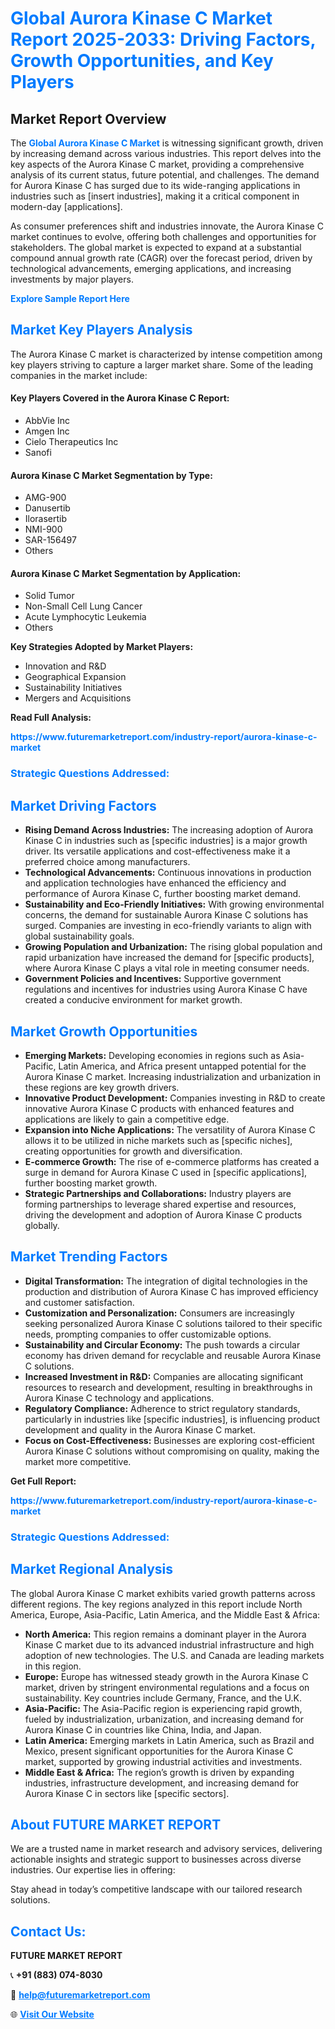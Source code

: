 <h1 style="color: #007BFF;">Global Aurora Kinase C Market Report 2025-2033: Driving Factors, Growth Opportunities, and Key Players</h1>

<section id="overview">
<h2>Market Report Overview</h2>
<p>The <a href="https://www.futuremarketreport.com/industry-report/aurora-kinase-c-market" style="color: #007BFF; text-decoration: none;"><strong>Global Aurora Kinase C Market</strong></a> is witnessing significant growth, driven by increasing demand across various industries. This report delves into the key aspects of the Aurora Kinase C market, providing a comprehensive analysis of its current status, future potential, and challenges. The demand for Aurora Kinase C has surged due to its wide-ranging applications in industries such as [insert industries], making it a critical component in modern-day [applications].</p>
<p>As consumer preferences shift and industries innovate, the Aurora Kinase C market continues to evolve, offering both challenges and opportunities for stakeholders. The global market is expected to expand at a substantial compound annual growth rate (CAGR) over the forecast period, driven by technological advancements, emerging applications, and increasing investments by major players.</p>
</section>

<section id="overview">
<p><a href="https://www.futuremarketreport.com/request-sample/reportId=54577" style="color: #007BFF; text-decoration: none;"><strong>Explore Sample Report Here</strong></a></p>
</section>

<section id="key-players">
<h2 style="color: #007BFF;">Market Key Players Analysis</h2>
<p>The Aurora Kinase C market is characterized by intense competition among key players striving to capture a larger market share. Some of the leading companies in the market include:</p>
<h4>Key Players Covered in the Aurora Kinase C Report:</h4>
<ul><li>AbbVie Inc</li><li>Amgen Inc</li><li>Cielo Therapeutics Inc</li><li>Sanofi</li></ul>
<h4>Aurora Kinase C Market Segmentation by Type:</h4>
<ul><li>AMG-900</li><li>Danusertib</li><li>Ilorasertib</li><li>NMI-900</li><li>SAR-156497</li><li>Others</li></ul>

<h4>Aurora Kinase C Market Segmentation by Application:</h4>
<ul><li>Solid Tumor</li><li>Non-Small Cell Lung Cancer</li><li>Acute Lymphocytic Leukemia</li><li>Others</li></ul>
<p><strong>Key Strategies Adopted by Market Players:</strong></p>
<ul>
<li>Innovation and R&D</li>
<li>Geographical Expansion</li>
<li>Sustainability Initiatives</li>
<li>Mergers and Acquisitions</li>
</ul>
</section>

<section>
<p><strong>Read Full Analysis: </strong></p><a href="https://www.futuremarketreport.com/industry-report/aurora-kinase-c-market" style="color: #007BFF; text-decoration: none;"><strong>https://www.futuremarketreport.com/industry-report/aurora-kinase-c-market</strong></a>
<h3 style="color: #007BFF;">Strategic Questions Addressed:</h3>
</section>

<section id="driving-factors">
<h2 style="color: #007BFF;">Market Driving Factors</h2>
<ul>
<li><strong>Rising Demand Across Industries:</strong> The increasing adoption of Aurora Kinase C in industries such as [specific industries] is a major growth driver. Its versatile applications and cost-effectiveness make it a preferred choice among manufacturers.</li>
<li><strong>Technological Advancements:</strong> Continuous innovations in production and application technologies have enhanced the efficiency and performance of Aurora Kinase C, further boosting market demand.</li>
<li><strong>Sustainability and Eco-Friendly Initiatives:</strong> With growing environmental concerns, the demand for sustainable Aurora Kinase C solutions has surged. Companies are investing in eco-friendly variants to align with global sustainability goals.</li>
<li><strong>Growing Population and Urbanization:</strong> The rising global population and rapid urbanization have increased the demand for [specific products], where Aurora Kinase C plays a vital role in meeting consumer needs.</li>
<li><strong>Government Policies and Incentives:</strong> Supportive government regulations and incentives for industries using Aurora Kinase C have created a conducive environment for market growth.</li>
</ul>
</section>

<section id="growth-opportunities">
<h2 style="color: #007BFF;">Market Growth Opportunities</h2>
<ul>
<li><strong>Emerging Markets:</strong> Developing economies in regions such as Asia-Pacific, Latin America, and Africa present untapped potential for the Aurora Kinase C market. Increasing industrialization and urbanization in these regions are key growth drivers.</li>
<li><strong>Innovative Product Development:</strong> Companies investing in R&D to create innovative Aurora Kinase C products with enhanced features and applications are likely to gain a competitive edge.</li>
<li><strong>Expansion into Niche Applications:</strong> The versatility of Aurora Kinase C allows it to be utilized in niche markets such as [specific niches], creating opportunities for growth and diversification.</li>
<li><strong>E-commerce Growth:</strong> The rise of e-commerce platforms has created a surge in demand for Aurora Kinase C used in [specific applications], further boosting market growth.</li>
<li><strong>Strategic Partnerships and Collaborations:</strong> Industry players are forming partnerships to leverage shared expertise and resources, driving the development and adoption of Aurora Kinase C products globally.</li>
</ul>
</section>

<section id="trending-factors">
<h2 style="color: #007BFF;">Market Trending Factors</h2>
<ul>
<li><strong>Digital Transformation:</strong> The integration of digital technologies in the production and distribution of Aurora Kinase C has improved efficiency and customer satisfaction.</li>
<li><strong>Customization and Personalization:</strong> Consumers are increasingly seeking personalized Aurora Kinase C solutions tailored to their specific needs, prompting companies to offer customizable options.</li>
<li><strong>Sustainability and Circular Economy:</strong> The push towards a circular economy has driven demand for recyclable and reusable Aurora Kinase C solutions.</li>
<li><strong>Increased Investment in R&D:</strong> Companies are allocating significant resources to research and development, resulting in breakthroughs in Aurora Kinase C technology and applications.</li>
<li><strong>Regulatory Compliance:</strong> Adherence to strict regulatory standards, particularly in industries like [specific industries], is influencing product development and quality in the Aurora Kinase C market.</li>
<li><strong>Focus on Cost-Effectiveness:</strong> Businesses are exploring cost-efficient Aurora Kinase C solutions without compromising on quality, making the market more competitive.</li>
</ul>
</section>

<section>
<p><strong>Get Full Report: </strong></p><a href="https://www.futuremarketreport.com/industry-report/aurora-kinase-c-market" style="color: #007BFF; text-decoration: none;"><strong>https://www.futuremarketreport.com/industry-report/aurora-kinase-c-market</strong></a>
<h3 style="color: #007BFF;">Strategic Questions Addressed:</h3>
</section>


<section id="regional-analysis">
<h2 style="color: #007BFF;">Market Regional Analysis</h2>
<p>The global Aurora Kinase C market exhibits varied growth patterns across different regions. The key regions analyzed in this report include North America, Europe, Asia-Pacific, Latin America, and the Middle East & Africa:</p>
<ul>
<li><strong>North America:</strong> This region remains a dominant player in the Aurora Kinase C market due to its advanced industrial infrastructure and high adoption of new technologies. The U.S. and Canada are leading markets in this region.</li>
<li><strong>Europe:</strong> Europe has witnessed steady growth in the Aurora Kinase C market, driven by stringent environmental regulations and a focus on sustainability. Key countries include Germany, France, and the U.K.</li>
<li><strong>Asia-Pacific:</strong> The Asia-Pacific region is experiencing rapid growth, fueled by industrialization, urbanization, and increasing demand for Aurora Kinase C in countries like China, India, and Japan.</li>
<li><strong>Latin America:</strong> Emerging markets in Latin America, such as Brazil and Mexico, present significant opportunities for the Aurora Kinase C market, supported by growing industrial activities and investments.</li>
<li><strong>Middle East & Africa:</strong> The region’s growth is driven by expanding industries, infrastructure development, and increasing demand for Aurora Kinase C in sectors like [specific sectors].</li>
</ul>
</section>

<footer>
<h2 style="color: #007BFF;">About FUTURE MARKET REPORT</h2>
<p>We are a trusted name in market research and advisory services, delivering actionable insights and strategic support to businesses across diverse industries. Our expertise lies in offering:</p>

<p>Stay ahead in today’s competitive landscape with our tailored research solutions.</p>

<h2 style="color: #007BFF;">Contact Us:</h2>
<p><strong>FUTURE MARKET REPORT</strong></p>
<p>📞 <strong>+91 (883) 074-8030</strong></p>
<p>📧 <strong><a href="mailto:help@futuremarketreport.com" style="color: #007BFF;">help@futuremarketreport.com</a></strong></p>
<p>🌐 <strong><a href="https://www.futuremarketreport.com/" style="color: #007BFF;">Visit Our Website</a></strong></p>
</footer>